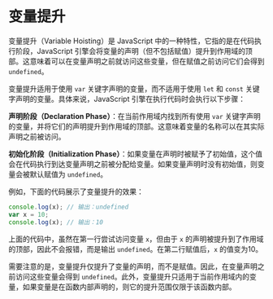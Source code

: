 # 变量提升

变量提升（Variable Hoisting）是 JavaScript 中的一种特性，它指的是在代码执行阶段，JavaScript 引擎会将变量的声明（但不包括赋值）提升到作用域的顶部。这意味着可以在变量声明之前就访问这些变量，但在赋值之前访问它们会得到 `undefined`。

变量提升适用于使用 `var` 关键字声明的变量，而不适用于使用 `let` 和 `const` 关键字声明的变量。具体来说，JavaScript 引擎在执行代码时会执行以下步骤：

**声明阶段（Declaration Phase）**：在当前作用域内找到所有使用 `var` 关键字声明的变量，并将它们的声明提升到作用域的顶部。这意味着变量的名称可以在其实际声明之前被访问。

**初始化阶段（Initialization Phase）**：如果变量在声明时被赋予了初始值，这个值会在代码执行到达变量声明之前被分配给变量。如果变量声明时没有初始值，则变量会被默认赋值为 `undefined`。

例如，下面的代码展示了变量提升的效果：

```js
console.log(x); // 输出：undefined
var x = 10;
console.log(x); // 输出：10
```

上面的代码中，虽然在第一行尝试访问变量 `x`，但由于 `x` 的声明被提升到了作用域的顶部，因此不会报错，而是输出 `undefined`。在第二行赋值后，`x` 的值变为10。

需要注意的是，变量提升仅提升了变量的声明，而不是赋值。因此，在变量声明之前访问这些变量会得到 `undefined`。此外，变量提升只适用于当前作用域内的变量，如果变量是在函数内部声明的，则它的提升范围仅限于该函数内部。
